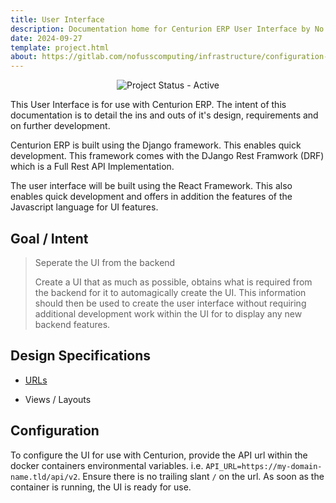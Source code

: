 ```yaml
---
title: User Interface
description: Documentation home for Centurion ERP User Interface by No Fuss Computing
date: 2024-09-27
template: project.html
about: https://gitlab.com/nofusscomputing/infrastructure/configuration-management/centurion_erp
---
```


<span style="text-align: center;">

![Project Status - Active](https://img.shields.io/badge/Project%20Status-Active-green?logo=github&style=plastic)

</span>

This User Interface is for use with Centurion ERP. The intent of this documentation is to detail the ins and outs of it's design, requirements and on further development.

Centurion ERP is built using the Django framework. This enables quick development. This framework comes with the DJango Rest Framwork (DRF) which is a Full Rest API Implementation.

The user interface will be built using the React Framework. This also enables quick development and offers in addition the features of the Javascript language for UI features.


## Goal / Intent

> Seperate the UI from the backend
>
> Create a UI that as much as possible, obtains what is required from the backend for it to automagically create the UI. This information should then be used to create the user interface without requiring additional development work within the UI for to display any new backend features.


## Design Specifications

- [URLs](./url.md)

- Views / Layouts


## Configuration

To configure the UI for use with Centurion, provide the API url within the docker containers environmental variables. i.e. `API_URL=https://my-domain-name.tld/api/v2`. Ensure there is no trailing slant `/` on the url. As soon as the container is running, the UI is ready for use.
